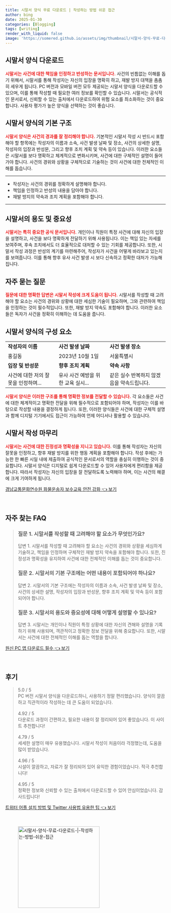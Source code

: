 ```yaml
---
title: 시말서 양식 무료 다운로드 | 작성하는 방법 쉬운 접근
author: bing
date: 2025-01-30
categories: [Blogging]
tags: [writing]
render_with_liquid: false
image: 'https://somered.github.io/assets/img/thumbnail/시말서-양식-무료-다운로드-|-작성하는-방법-쉬운-접근.webp'
---
```



<h2 id='시말서_양식_다운로드'>시말서 양식 다운로드</h2>

<p><b><span style="color: #ee2323;">시말서는 사건에 대한 책임을 인정하고 반성하는 문서입니다.</span></b> 사건의 빈틈없는 이해를 돕기 위해서, 시말서를 통해 작성자는 자신의 입장을 명확히 하고, 재발 방지 대책을 촘촘히 세우게 됩니다. PC 버전과 모바일 버전 모두 제공되는 시말서 양식을 다운로드할 수 있으며, 이를 통해 작성할 때 필요한 여러 정보를 확인할 수 있습니다. 시말서는 공식적인 문서로서, 신뢰할 수 있는 출처에서 다운로드하여 위험 요소를 최소화하는 것이 중요합니다. 사용자 평가가 높은 양식을 선택하는 것이 좋습니다.</p>

<h2 id='시말서_양식_구조'>시말서 양식의 기본 구조</h2>

<p><b><span style="color: #ee2323;">시말서 양식은 사건의 경과를 잘 정리해야 합니다.</span></b> 기본적인 시말서 작성 시 반드시 포함해야 할 항목에는 작성자의 이름과 소속, 사건 발생 날짜 및 장소, 사건의 상세한 설명, 작성자의 입장과 반성문, 그리고 향후 조치 계획 및 약속 등이 있습니다. 이러한 요소들은 시말서를 보다 명확하고 체계적으로 변화시키며, 사건에 대한 구체적인 설명이 들어가야 합니다. 사건의 경위와 상황을 구체적으로 기술하는 것이 사건에 대한 전체적인 이해를 돕습니다.</p>

<hr />

<ul>
    <li>작성자는 사건의 경위를 정확하게 설명해야 합니다.</li>
    <li>책임을 인정하고 반성의 내용을 담아야 합니다.</li>
    <li>재발 방지의 약속과 조치 계획을 포함해야 합니다.</li>
</ul>

<hr />

<h2 id='시말서_용도_및_중요성'>시말서의 용도 및 중요성</h2>

<p><b><span style="color: #ee2323;">시말서는 특히 중요한 공식 문서입니다.</span></b> 개인이나 직원이 특정 사건에 대해 자신의 입장을 설명하고, 사건을 보다 명확하게 전달하기 위해 사용됩니다. 이는 책임 있는 자세를 보여주며, 후속 조치에서도 더 효율적으로 대처할 수 있는 기회를 제공합니다. 또한, 시말서 작성 과정은 반성의 계기를 마련해주어, 작성자가 사건을 어떻게 바라보고 있는지를 보여줍니다. 이를 통해 향후 유사 사건 발생 시 보다 신속하고 정확한 대처가 가능해집니다.</p>

<h2 id='자주_묻는_질문_QNA'>자주 묻는 질문</h2>

<p><b><span style="color: #ee2323;">질문에 대한 명확한 답변은 시말서 작성에 크게 도움이 됩니다.</span></b> 시말서를 작성할 때 고려해야 할 요소는 사건의 경위와 상황에 대한 세심한 기술이 필요하며, 그와 관련하여 책임을 인정하는 것이 필수적입니다. 또한, 재발 방지 약속도 포함해야 합니다. 이러한 요소들은 독자가 사건을 정확히 이해하는 데 도움을 줍니다.</p>

<h2 id='시말서_양식_구성요소'>시말서 양식의 구성 요소</h2>

<table>
    <tr>
        <td><b>작성자의 이름</b></td>
        <td><b>사건 발생 날짜</b></td>
        <td><b>사건 발생 장소</b></td>
    </tr>
    <tr>
        <td>홍길동</td>
        <td>2023년 10월 1일</td>
        <td>서울특별시</td>
    </tr>
    <tr>
        <td><b>입장 및 반성문</b></td>
        <td><b>향후 조치 계획</b></td>
        <td><b>약속 사항</b></td>
    </tr>
    <tr>
        <td>사건에 대한 저의 잘못을 인정하며...</td>
        <td>유사 사건 예방을 위한 교육 실시...</td>
        <td>같은 실수 반복하지 않겠음을 약속드립니다.</td>
    </tr>
</table>

<p><b><span style="color: #ee2323;">시말서 양식은 이러한 구조를 통해 명확한 정보를 전달할 수 있습니다.</span></b> 각 요소들은 사건에 대한 체계적이고 명확한 전달을 위해 필수적으로 포함되어야 하며, 작성자는 이를 바탕으로 작성할 내용을 결정하게 됩니다. 또한, 이러한 양식들은 사건에 대한 구체적 설명과 함께 디지털 기기에서도 접근이 가능하여 언제 어디서나 활용할 수 있습니다.</p>

<h2 id='마무리'>시말서 작성 마무리</h2>

<p><b><span style="color: #ee2323;">시말서는 사건에 대한 진정성과 명확성을 지니고 있습니다.</span></b> 이를 통해 작성자는 자신의 잘못을 인정하고, 향후 재발 방지를 위한 행동 계획을 포함해야 합니다. 작성 후에는 가능한 한 빠른 시일 내에 제출하여 공식적인 문서로서의 역할을 충실히 이행하는 것이 중요합니다. 시말서 양식은 디지털로 쉽게 다운로드할 수 있어 사용자에게 편리함을 제공합니다. 따라서 작성자는 자신의 입장을 잘 전달하도록 노력해야 하며, 이는 사건의 해결에 크게 기여하게 됩니다.</p>


<p><a class="click-button" title="경남교통문화연수원 화물운송자 보수교육 안전 강화" href="https://somered.github.io/posts/%EA%B2%BD%EB%82%A8%EA%B5%90%ED%86%B5%EB%AC%B8%ED%99%94%EC%97%B0%EC%88%98%EC%9B%90-%ED%99%94%EB%AC%BC%EC%9A%B4%EC%86%A1%EC%9E%90-%EB%B3%B4%EC%88%98%EA%B5%90%EC%9C%A1-%EC%95%88%EC%A0%84-%EA%B0%95%ED%99%94/" rel="dofollow">경남교통문화연수원 화물운송자 보수교육 안전 강화 👈 보기</a></p><br>
<h2 id='자주_찾는_FAQ'>자주 찾는 FAQ</h2>
<div itemscope="" itemtype="https://schema.org/FAQPage"> 
<blockquote> 
<div itemscope="" itemprop="mainEntity" itemtype="https://schema.org/Question"> 
<h3 itemprop="name">질문 1. 시말서를 작성할 때 고려해야 할 요소가 무엇인가요?</h3> 
<div itemscope="" itemprop="acceptedAnswer" itemtype="https://schema.org/Answer"> 
<span itemprop="text"> 
<p>답변 1. 시말서를 작성할 때 고려해야 할 요소는 사건의 경위와 상황을 세심하게 기술하고, 책임을 인정하며 구체적인 재발 방지 약속을 포함해야 합니다. 또한, 진정성과 명확성을 유지하여 사건에 대한 전체적인 이해를 돕는 것이 중요합니다.</p> 
</span> 
</div> 
</div> 
<div itemscope="" itemprop="mainEntity" itemtype="https://schema.org/Question"> 
<h3 itemprop="name">질문 2. 시말서의 기본 구조에는 어떤 내용이 포함되어야 하나요?</h3> 
<div itemscope="" itemprop="acceptedAnswer" itemtype="https://schema.org/Answer"> 
<span itemprop="text"> 
<p>답변 2. 시말서의 기본 구조에는 작성자의 이름과 소속, 사건 발생 날짜 및 장소, 사건의 상세한 설명, 작성자의 입장과 반성문, 향후 조치 계획 및 약속 등이 포함되어야 합니다.</p> 
</span> 
</div> 
</div> 
<div itemscope="" itemprop="mainEntity" itemtype="https://schema.org/Question"> 
<h3 itemprop="name">질문 3. 시말서의 용도와 중요성에 대해 어떻게 설명할 수 있나요?</h3> 
<div itemscope="" itemprop="acceptedAnswer" itemtype="https://schema.org/Answer"> 
<span itemprop="text"> 
<p>답변 3. 시말서는 개인이나 직원이 특정 상황에 대한 자신의 견해와 설명을 기록하기 위해 사용되며, 객관적이고 정확한 정보 전달을 위해 중요합니다. 또한, 시말서는 사건에 대한 전체적인 이해를 돕는 역할을 합니다.</p> 
</span> 
</div> 
</div> 
</blockquote> 
</div>
<p><a class="click-button" title="원신 PC 앱 다운로드 필수" href="https://somered.github.io/posts/%EC%9B%90%EC%8B%A0-PC-%EC%95%B1-%EB%8B%A4%EC%9A%B4%EB%A1%9C%EB%93%9C-%ED%95%84%EC%88%98/" rel="dofollow">원신 PC 앱 다운로드 필수 👈 보기</a></p><br>
<h2 id='후기'>후기</h2>
<div itemscope itemtype="https://schema.org/Product">
  <blockquote>
  <div itemprop="review" itemscope itemtype="https://schema.org/Review">
      <div itemprop="reviewRating" itemscope itemtype="https://schema.org/Rating"> <span itemprop="ratingValue">5.0</span> / <span itemprop="bestRating">5</span> </div>
      <span itemprop="reviewBody">PC 버전 시말서 양식을 다운로드하니, 사용하기 정말 편리했습니다. 양식이 깔끔하고 직관적이라 작성하는 데 큰 도움이 되었습니다.</span>
  </div>
  <br>
  <div itemprop="review" itemscope itemtype="https://schema.org/Review">
      <div itemprop="reviewRating" itemscope itemtype="https://schema.org/Rating"> <span itemprop="ratingValue">4.92</span> / <span itemprop="bestRating">5</span> </div>
      <span itemprop="reviewBody">다운로드 과정이 간편하고, 필요한 내용이 잘 정리되어 있어 좋았습니다. 이 사이트 추천합니다!</span>
  </div>
  <br>
  <div itemprop="review" itemscope itemtype="https://schema.org/Review">
      <div itemprop="reviewRating" itemscope itemtype="https://schema.org/Rating"> <span itemprop="ratingValue">4.79</span> / <span itemprop="bestRating">5</span> </div>
      <span itemprop="reviewBody">세세한 설명이 매우 유용했습니다. 시말서 작성이 처음이라 걱정했는데, 도움을 많이 받았습니다.</span>
  </div>
  <br>
  <div itemprop="review" itemscope itemtype="https://schema.org/Review">
      <div itemprop="reviewRating" itemscope itemtype="https://schema.org/Rating"> <span itemprop="ratingValue">4.96</span> / <span itemprop="bestRating">5</span> </div>
      <span itemprop="reviewBody">시설이 깔끔하고, 자료가 잘 정리되어 있어 유익한 경험이었습니다. 적극 추천합니다!</span>
  </div>
  <br>
  <div itemprop="review" itemscope itemtype="https://schema.org/Review">
      <div itemprop="reviewRating" itemscope itemtype="schema.org/Rating"> <span itemprop="ratingValue">4.95</span> / <span itemprop="bestRating">5</span> </div>
      <span itemprop="reviewBody">정확한 정보와 신뢰할 수 있는 출처에서 다운로드할 수 있어 안심이었습니다. 감사드립니다!</span>
  </div>
  </blockquote>
</div>
<p><a class="click-button" title="트위터 어플 설치 방법 및 Twitter 사용법 유용한 팁" href="https://somered.github.io/posts/%ED%8A%B8%EC%9C%84%ED%84%B0-%EC%96%B4%ED%94%8C-%EC%84%A4%EC%B9%98-%EB%B0%A9%EB%B2%95-%EB%B0%8F-Twitter-%EC%82%AC%EC%9A%A9%EB%B2%95-%EC%9C%A0%EC%9A%A9%ED%95%9C-%ED%8C%81/" rel="dofollow">트위터 어플 설치 방법 및 Twitter 사용법 유용한 팁 👈 보기</a></p><br>
<figure class="image"><img src="https://somered.github.io/assets/img/thumbnail/시말서-양식-무료-다운로드-|-작성하는-방법-쉬운-접근.webp" alt="시말서-양식-무료-다운로드-|-작성하는-방법-쉬운-접근" width="256" height="256"></figure>